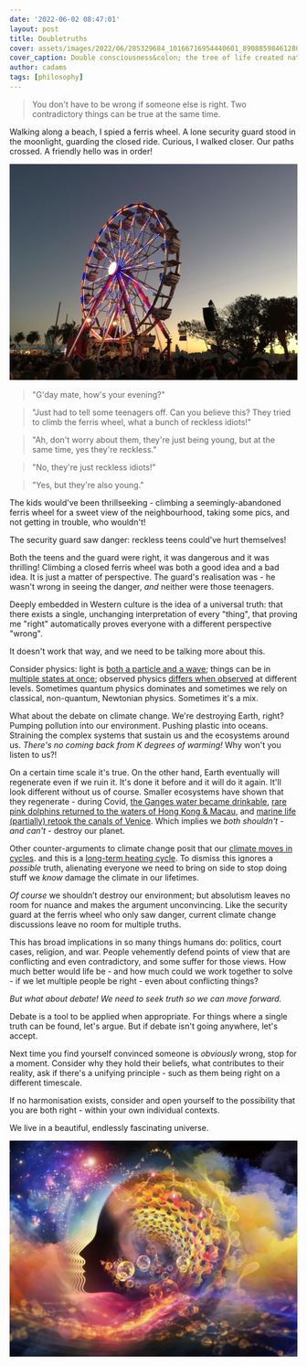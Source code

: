 ```yaml
---
date: '2022-06-02 08:47:01'
layout: post
title: Doubletruths
cover: assets/images/2022/06/285329684_10166716954440601_8908859846128079495_n.jpeg
cover_caption: Double consciousness&colon; the tree of life created naturally after a few stormy days in the clarence valley, NSW, Australia. Post by Carl Hayden Smith. Photo by Derry Moroney Photography.
author: cadams
tags: [philosophy]
---
```

> You don't have to be wrong if someone else is right. Two contradictory things can be true at the same time.

Walking along a beach, I spied a ferris wheel. A lone security guard stood in the moonlight, guarding the closed ride. Curious, I walked closer. Our paths crossed. A friendly hello was in order!

![](/assets/images/2022/06/IMG_3163.JPG)

> "G'day mate, how's your evening?"

> "Just had to tell some teenagers off. Can you believe this? They tried to climb the ferris wheel, what a bunch of reckless idiots!"

> "Ah, don't worry about them, they're just being young, but at the same time, yes they're reckless."

> "No, they're just reckless idiots!"

> "Yes, but they're also young."

The kids would've been thrillseeking - climbing a seemingly-abandoned ferris wheel for a sweet view of the neighbourhood, taking some pics, and not getting in trouble, who wouldn't!

The security guard saw danger: reckless teens could've hurt themselves!

Both the teens and the guard were right, it was dangerous and it was thrilling! Climbing a closed ferris wheel was both a good idea and a bad idea. It is just a matter of perspective. The guard's realisation was - he wasn't wrong in seeing the danger, _and_ neither were those teenagers.

Deeply embedded in Western culture is the idea of a universal truth: that there exists a single, unchanging interpretation of every "thing", that proving me "right" automatically proves everyone with a different perspective "wrong".

It doesn't work that way, and we need to be talking more about this.

Consider physics: light is [both a particle and a wave](https://en.wikipedia.org/wiki/Wave%E2%80%93particle_duality); things can be in [multiple states at once](https://jqi.umd.edu/glossary/quantum-superposition); observed physics [differs when observed](https://phys.org/news/2019-11-quantum-physics-reality-doesnt.html) at different levels. Sometimes quantum physics dominates and sometimes we rely on classical, non-quantum, Newtonian physics. Sometimes it's a mix.

What about the debate on climate change. We're destroying Earth, right? Pumping pollution into our environment. Pushing plastic into oceans. Straining the complex systems that sustain us and the ecosystems around us. _There's no coming back from K degrees of warming!_ Why won't you listen to us?!

On a certain time scale it's true. On the other hand, Earth eventually will regenerate even if we ruin it. It's done it before and it will do it again. It'll look different without us of course. Smaller ecosystems have shown that they regenerate - during Covid, [the Ganges water became drinkable](https://www.newindianexpress.com/nation/2020/may/08/lockdown-effect-ganga-water-fit-for-drinking-after-decades-say-experts-2140622.html), [rare pink dolphins returned to the waters of Hong Kong & Macau](https://www.voanews.com/a/east-asia-pacific_hong-kongs-pink-dolphins-enjoy-comeback-pandemic-slows-marine-traffic/6197222.html), and [marine life (partially) retook the canals of Venice](https://time.com/5824807/jellyfish-in-venice/). Which implies we _both shouldn't - and can't_ \- destroy our planet.

Other counter-arguments to climate change posit that our [climate moves in cycles](https://www.fs.usda.gov/ccrc/education/climate-primer/natural-climate-cycles#:~:text=Cyclical%20variations%20in%20the%20Earth's,mechanisms%20and%20cycles%20operating%20together.). and this is a [long-term heating cycle](https://www.fs.usda.gov/ccrc/education/climate-primer/natural-climate-cycles). To dismiss this ignores a _possible_ truth, alienating everyone we need to bring on side to stop doing stuff we _know_ damage the climate in our lifetimes.

_Of course_ we shouldn’t destroy our environment; but absolutism leaves no room for nuance and makes the argument unconvincing. Like the security guard at the ferris wheel who only saw danger, current climate change discussions leave no room for multiple truths.

This has broad implications in so many things humans do: politics, court cases, religion, and war. People vehemently defend points of view that are conflicting and even contradictory, and some suffer for those views. How much better would life be - and how much could we work together to solve - if we let multiple people be right - even about conflicting things?

_But what about debate! We need to seek truth so we can move forward._

Debate is a tool to be applied when appropriate. For things where a single truth can be found, let's argue. But if debate isn't going anywhere, let's accept.

Next time you find yourself convinced someone is _obviously_ wrong, stop for a moment. Consider why they hold their beliefs, what contributes to their reality, ask if there's a unifying principle - such as them being right on a different timescale.

If no harmonisation exists, consider and open yourself to the possibility that you are both right - within your own individual contexts.

We live in a beautiful, endlessly fascinating universe.

![](/assets/images/2022/06/dEbFeK75AEXnEvPw5yvLwi-1024-80.jpg.webp)
